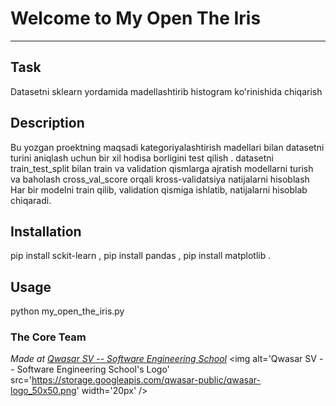 # Welcome to My Open The Iris
***

## Task
Datasetni sklearn yordamida madellashtirib histogram ko'rinishida chiqarish
## Description
Bu yozgan proektning maqsadi kategoriyalashtirish madellari bilan datasetni turini aniqlash 
uchun bir xil hodisa borligini test qilish . datasetni train_test_split bilan train va validation qismlarga ajratish
modellarni turish va baholash cross_val_score orqali kross-validatsiya natijalarni hisoblash
Har bir modelni train qilib, validation qismiga ishlatib, natijalarni hisoblab chiqaradi.

## Installation
pip install sckit-learn , pip install pandas , pip install matplotlib .

## Usage
python my_open_the_iris.py

### The Core Team


<span><i>Made at <a href='https://qwasar.io'>Qwasar SV -- Software Engineering School</a></i></span>
<span><img alt='Qwasar SV -- Software Engineering School's Logo' src='https://storage.googleapis.com/qwasar-public/qwasar-logo_50x50.png' width='20px' /></span>
